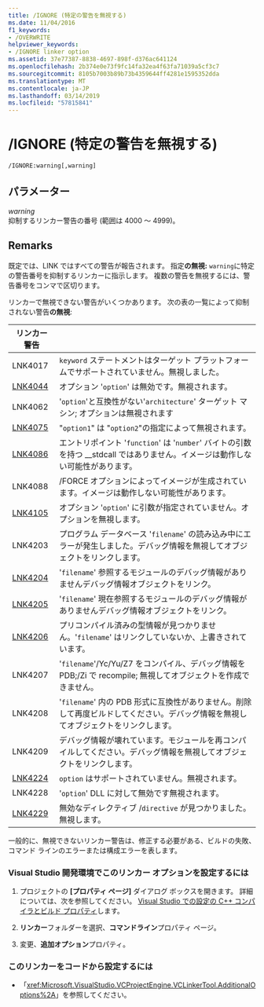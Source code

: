 ```yaml
---
title: /IGNORE (特定の警告を無視する)
ms.date: 11/04/2016
f1_keywords:
- /OVERWRITE
helpviewer_keywords:
- /IGNORE linker option
ms.assetid: 37e77387-8838-4697-898f-d376ac641124
ms.openlocfilehash: 2b374e0e73f9fc14fa32ea4f63fa71039a5cf3c7
ms.sourcegitcommit: 8105b7003b89b73b4359644ff4281e1595352dda
ms.translationtype: MT
ms.contentlocale: ja-JP
ms.lasthandoff: 03/14/2019
ms.locfileid: "57815841"
---
```

# <a name="ignore-ignore-specific-warnings"></a>/IGNORE (特定の警告を無視する)

```
/IGNORE:warning[,warning]
```

## <a name="parameters"></a>パラメーター

*warning*<br/>
抑制するリンカー警告の番号 (範囲は 4000 ～ 4999)。

## <a name="remarks"></a>Remarks

既定では、LINK ではすべての警告が報告されます。 指定**の無視:** `warning`に特定の警告番号を抑制するリンカーに指示します。 複数の警告を無視するには、警告番号をコンマで区切ります。

リンカーで無視できない警告がいくつかあります。 次の表の一覧によって抑制されない警告**の無視**:

|リンカー警告||
|--------------------|-|
|LNK4017|`keyword` ステートメントはターゲット プラットフォームでサポートされていません。無視しました。|
|[LNK4044](../../error-messages/tool-errors/linker-tools-warning-lnk4044.md)|オプション '`option`' は無効です。無視されます。|
|LNK4062|'`option`'と互換性がない'`architecture`' ターゲット マシン; オプションは無視されます|
|[LNK4075](../../error-messages/tool-errors/linker-tools-warning-lnk4075.md)|"`option1`" は "`option2`"の指定によって無視されます。|
|[LNK4086](../../error-messages/tool-errors/linker-tools-warning-lnk4086.md)|エントリポイント '`function`' は '`number`' バイトの引数を持つ __stdcall ではありません。イメージは動作しない可能性があります。|
|LNK4088|/FORCE オプションによってイメージが生成されています。イメージは動作しない可能性があります。|
|[LNK4105](../../error-messages/tool-errors/linker-tools-warning-lnk4105.md)|オプション '`option`' に引数が指定されていません。オプションを無視します。|
|LNK4203|プログラム データベース '`filename`' の読み込み中にエラーが発生しました。デバッグ情報を無視してオブジェクトをリンクします。|
|[LNK4204](../../error-messages/tool-errors/linker-tools-warning-lnk4204.md)|'`filename`' 参照するモジュールのデバッグ情報がありませんデバッグ情報オブジェクトをリンク。|
|[LNK4205](../../error-messages/tool-errors/linker-tools-warning-lnk4205.md)|'`filename`' 現在参照するモジュールのデバッグ情報がありませんデバッグ情報オブジェクトをリンク。|
|[LNK4206](../../error-messages/tool-errors/linker-tools-warning-lnk4206.md)|プリコンパイル済みの型情報が見つかりません。'`filename`' はリンクしていないか、上書きされています。|
|LNK4207|'`filename`'/Yc/Yu/Z7 をコンパイル、デバッグ情報を PDB;/Zi で recompile; 無視してオブジェクトを作成できません。|
|LNK4208|'`filename`' 内の PDB 形式に互換性がありません。削除して再度ビルドしてください。デバッグ情報を無視してオブジェクトをリンクします。|
|LNK4209|デバッグ情報が壊れています。モジュールを再コンパイルしてください。デバッグ情報を無視してオブジェクトをリンクします。|
|[LNK4224](../../error-messages/tool-errors/linker-tools-warning-lnk4224.md)|`option` はサポートされていません。無視されます。|
|LNK4228|'`option`' DLL に対して無効です無視されます。|
|[LNK4229](../../error-messages/tool-errors/linker-tools-warning-lnk4229.md)|無効なディレクティブ /`directive` が見つかりました。無視します。|

一般的に、無視できないリンカー警告は、修正する必要がある、ビルドの失敗、コマンド ラインのエラーまたは構成エラーを表します。

### <a name="to-set-this-linker-option-in-the-visual-studio-development-environment"></a>Visual Studio 開発環境でこのリンカー オプションを設定するには

1. プロジェクトの **[プロパティ ページ]** ダイアログ ボックスを開きます。 詳細については、次を参照してください。 [Visual Studio での設定の C++ コンパイラとビルド プロパティ](../working-with-project-properties.md)します。

1. **リンカー**フォルダーを選択、**コマンドライン**プロパティ ページ。

1. 変更、**追加オプション**プロパティ。

### <a name="to-set-this-linker-option-programmatically"></a>このリンカーをコードから設定するには

- 「<xref:Microsoft.VisualStudio.VCProjectEngine.VCLinkerTool.AdditionalOptions%2A>」を参照してください。